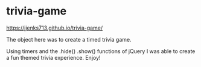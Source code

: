 # trivia-game
https://jjenks713.github.io/trivia-game/

The object here was to create a timed trivia game.

Using timers and the .hide() .show() functions of jQuery I was able to create a fun themed trivia experience. Enjoy!
